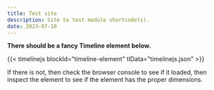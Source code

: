 ```yaml
---
title: Test site
description: Site to test module shortcode(s).
date: 2023-07-10
---
```


__There should be a fancy Timeline element below.__

{{< timelinejs blockId="timeline-element" tlData="timelinejs.json" >}}

If there is not, then check the browser console to see if it loaded, then inspect the element to see if the element has the proper dimensions.
